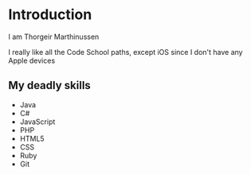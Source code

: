 # Introduction
I am Thorgeir Marthinussen

I really like all the Code School paths, except iOS since I don't have any Apple devices

## My deadly skills
* Java
* C#
* JavaScript
* PHP
* HTML5
* CSS
* Ruby
* Git
